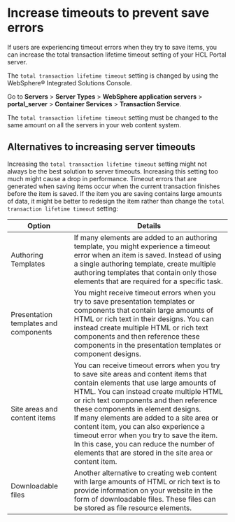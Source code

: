 # Increase timeouts to prevent save errors

If users are experiencing timeout errors when they try to save items, you can increase the total transaction lifetime timeout setting of your HCL Portal server.

The `total transaction lifetime timeout` setting is changed by using the WebSphere® Integrated Solutions Console.

Go to **Servers** \> **Server Types** \> **WebSphere application servers** \> **portal\_server** \> **Container Services** \> **Transaction Service**.

The `total transaction lifetime timeout` setting must be changed to the same amount on all the servers in your web content system.

## Alternatives to increasing server timeouts

Increasing the `total transaction lifetime timeout` setting might not always be the best solution to server timeouts. Increasing this setting too much might cause a drop in performance. Timeout errors that are generated when saving items occur when the current transaction finishes before the item is saved. If the item you are saving contains large amounts of data, it might be better to redesign the item rather than change the `total transaction lifetime timeout` setting:

|Option|Details|
|------|-------|
|Authoring Templates|If many elements are added to an authoring template, you might experience a timeout error when an item is saved. Instead of using a single authoring template, create multiple authoring templates that contain only those elements that are required for a specific task.|
|Presentation templates and components|You might receive timeout errors when you try to save presentation templates or components that contain large amounts of HTML or rich text in their designs. You can instead create multiple HTML or rich text components and then reference these components in the presentation templates or component designs.|
|Site areas and content items|You can receive timeout errors when you try to save site areas and content items that contain elements that use large amounts of HTML. You can instead create multiple HTML or rich text components and then reference these components in element designs. <br/> If many elements are added to a site area or content item, you can also experience a timeout error when you try to save the item. In this case, you can reduce the number of elements that are stored in the site area or content item.|
|Downloadable files|Another alternative to creating web content with large amounts of HTML or rich text is to provide information on your website in the form of downloadable files. These files can be stored as file resource elements.|


